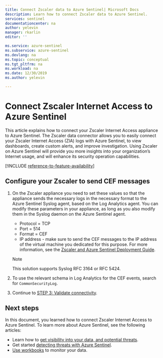 ```yaml
---
title: Connect Zscaler data to Azure Sentinel| Microsoft Docs
description: Learn how to connect Zscaler data to Azure Sentinel.
services: sentinel
documentationcenter: na
author: yelevin
manager: rkarlin
editor: ''

ms.service: azure-sentinel
ms.subservice: azure-sentinel
ms.devlang: na
ms.topic: conceptual
ms.tgt_pltfrm: na
ms.workload: na
ms.date: 12/30/2019
ms.author: yelevin

---
```

# Connect Zscaler Internet Access to Azure Sentinel

This article explains how to connect your Zscaler Internet Access appliance to Azure Sentinel. The Zscaler data connector allows you to easily connect your Zscaler Internet Access (ZIA) logs with Azure Sentinel, to view dashboards, create custom alerts, and improve investigation. Using Zscaler on Azure Sentinel will provide you more insights into your organization’s Internet usage, and will enhance its security operation capabilities.​ 

[!INCLUDE [reference-to-feature-availability](includes/reference-to-feature-availability.md)]

## Configure your Zscaler to send CEF messages

1. On the Zscaler appliance you need to set these values so that the appliance sends the necessary logs in the necessary format to the Azure Sentinel Syslog agent, based on the Log Analytics agent. You can modify these parameters in your appliance, as long as you also modify them in the Syslog daemon on the Azure Sentinel agent.
    - Protocol = TCP
    - Port = 514
    - Format = CEF
    - IP address - make sure to send the CEF messages to the IP address of the virtual machine you dedicated for this purpose.
 For more information, see the [Zscaler and Azure Sentinel Deployment Guide](https://aka.ms/ZscalerCEFInstructions).
 
   > [!NOTE]
   > This solution supports Syslog RFC 3164 or RFC 5424.


1. To use the relevant schema in Log Analytics for the CEF events, search for `CommonSecurityLog`.
1. Continue to [STEP 3: Validate connectivity](connect-cef-verify.md).


## Next steps
In this document, you learned how to connect Zscaler Internet Access to Azure Sentinel. To learn more about Azure Sentinel, see the following articles:
- Learn how to [get visibility into your data, and potential threats](get-visibility.md).
- Get started [detecting threats with Azure Sentinel](./detect-threats-built-in.md).
- [Use workbooks](monitor-your-data.md) to monitor your data.